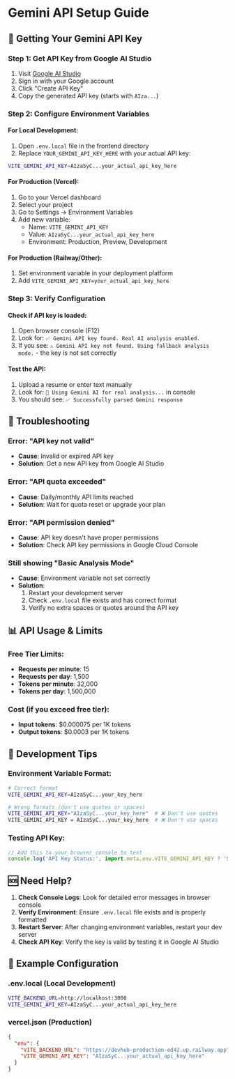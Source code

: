 # Gemini API Setup Guide

## 🔑 Getting Your Gemini API Key

### Step 1: Get API Key from Google AI Studio
1. Visit [Google AI Studio](https://makersuite.google.com/app/apikey)
2. Sign in with your Google account
3. Click "Create API Key"
4. Copy the generated API key (starts with `AIza...`)

### Step 2: Configure Environment Variables

#### For Local Development:
1. Open `.env.local` file in the frontend directory
2. Replace `YOUR_GEMINI_API_KEY_HERE` with your actual API key:
```bash
VITE_GEMINI_API_KEY=AIzaSyC...your_actual_api_key_here
```

#### For Production (Vercel):
1. Go to your Vercel dashboard
2. Select your project
3. Go to Settings → Environment Variables
4. Add new variable:
   - Name: `VITE_GEMINI_API_KEY`
   - Value: `AIzaSyC...your_actual_api_key_here`
   - Environment: Production, Preview, Development

#### For Production (Railway/Other):
1. Set environment variable in your deployment platform
2. Add `VITE_GEMINI_API_KEY=your_actual_api_key_here`

### Step 3: Verify Configuration

#### Check if API key is loaded:
1. Open browser console (F12)
2. Look for: `✅ Gemini API key found. Real AI analysis enabled.`
3. If you see: `⚠️ Gemini API key not found. Using fallback analysis mode.` - the key is not set correctly

#### Test the API:
1. Upload a resume or enter text manually
2. Look for: `🤖 Using Gemini AI for real analysis...` in console
3. You should see: `✅ Successfully parsed Gemini response`

## 🚨 Troubleshooting

### Error: "API key not valid"
- **Cause**: Invalid or expired API key
- **Solution**: Get a new API key from Google AI Studio

### Error: "API quota exceeded"
- **Cause**: Daily/monthly API limits reached
- **Solution**: Wait for quota reset or upgrade your plan

### Error: "API permission denied"
- **Cause**: API key doesn't have proper permissions
- **Solution**: Check API key permissions in Google Cloud Console

### Still showing "Basic Analysis Mode"
- **Cause**: Environment variable not set correctly
- **Solution**: 
  1. Restart your development server
  2. Check `.env.local` file exists and has correct format
  3. Verify no extra spaces or quotes around the API key

## 📊 API Usage & Limits

### Free Tier Limits:
- **Requests per minute**: 15
- **Requests per day**: 1,500
- **Tokens per minute**: 32,000
- **Tokens per day**: 1,500,000

### Cost (if you exceed free tier):
- **Input tokens**: $0.000075 per 1K tokens
- **Output tokens**: $0.0003 per 1K tokens

## 🔧 Development Tips

### Environment Variable Format:
```bash
# Correct format
VITE_GEMINI_API_KEY=AIzaSyC...your_key_here

# Wrong formats (don't use quotes or spaces)
VITE_GEMINI_API_KEY="AIzaSyC...your_key_here"  # ❌ Don't use quotes
VITE_GEMINI_API_KEY = AIzaSyC...your_key_here  # ❌ Don't use spaces
```

### Testing API Key:
```javascript
// Add this to your browser console to test
console.log('API Key Status:', import.meta.env.VITE_GEMINI_API_KEY ? 'Set' : 'Not set');
```

## 🆘 Need Help?

1. **Check Console Logs**: Look for detailed error messages in browser console
2. **Verify Environment**: Ensure `.env.local` file exists and is properly formatted
3. **Restart Server**: After changing environment variables, restart your dev server
4. **Check API Key**: Verify the key is valid by testing it in Google AI Studio

## 📝 Example Configuration

### .env.local (Local Development)
```bash
VITE_BACKEND_URL=http://localhost:3000
VITE_GEMINI_API_KEY=AIzaSyC...your_actual_api_key_here
```

### vercel.json (Production)
```json
{
  "env": {
    "VITE_BACKEND_URL": "https://devhub-production-ed42.up.railway.app",
    "VITE_GEMINI_API_KEY": "AIzaSyC...your_actual_api_key_here"
  }
}
```
